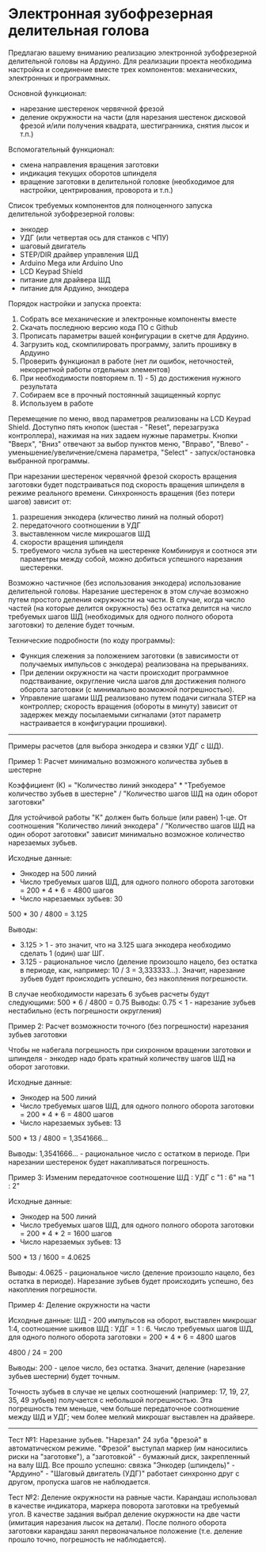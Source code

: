 # Электронная зубофрезерная делительная голова

Предлагаю вашему вниманию реализацию электронной зубофрезерной делительной головы на Ардуино.
Для реализации проекта необходима настройка и соединение вместе трех компонентов: механических, электронных и программных.

Основной функционал:
 - нарезание шестеренок червячной фрезой
 - деление окружности на части (для нарезания шестенок дисковой фрезой и/или получения квадрата, шестигранника, снятия лысок и т.п.)

Вспомогательный функционал:
 - смена направления вращения заготовки
 - индикация текущих оборотов шпинделя
 - вращение заготовки в делительной головке (необходимое для настройки, центрирования, проворота и т.п.) 

Список требуемых компонентов для полноценного запуска делительной зубофрезерной головы:
 - энкодер
 - УДГ (или четвертая ось для станков с ЧПУ)
 - шаговый двигатель
 - STEP/DIR драйвер управления ШД
 - Arduino Mega или Arduino Uno
 - LCD Keypad Shield
 - питание для драйвера ШД
 - питание для Ардуино, энкодера

Порядок настройки и запуска проекта:
1) Собрать все механические и электронные компоненты вместе
2) Скачать последнюю версию кода ПО с Github
3) Прописать параметры вашей конфигурации в скетче для Ардуино.
4) Загрузить код, скомпилировать программу, залить прошивку в Ардуино
5) Проверить функционал в работе (нет ли ошибок, неточностей, некорретной работы отдельных элементов)
6) При необходимости повторяем п. 1) - 5) до достижения нужного результата
7) Собираем все в прочный постоянный защищенный корпус
8) Используем в работе

Перемещение по меню, ввод параметров реализованы на LCD Keypad Shield. Доступно пять кнопок (шестая - "Reset", перезагрузка контроллера), нажимая на них задаем нужные параметры. Кнопки "Вверх", "Вниз" отвечают за выбор пунктов меню, "Вправо", "Влево" - уменьшение/увеличение/смена параметра, "Select" - запуск/остановка выбранной программы.

При нарезании шестеренок червячной фрезой скорость вращения заготовки будет подстраиваться под скорость вращения шпинделя в режиме реального времени.
Синхронность вращения (без потери шагов) зависит от:
1) разрешения энкодера (кличество линий на полный оборот)
2) передаточного соотношении в УДГ
3) выставленном числе микрошагов ШД
4) скорости вращения шпинделя
5) требуемого числа зубьев на шестеренке
Комбинируя и соотнося эти параметры между собой, можно добиться успешного нарезания шестеренки.

Возможно частичное (без использования энкодера) использование делительной головы. Нарезание шестеренок в этом случае возможно путем простого деления окружности на части. 
В случае, когда число частей (на которые делится окружность) без остатка делится на число требуемых шагов ШД (необходимых для одного полного оборота заготовки) то деление будет точным. 

Технические подробности (по коду программы):
 - Функция слежения за положением заготовки (в зависимости от получаемых импульсов с энкодера) реализована на прерываниях.
 - При делении окружности на части происходит программное подстваивание, округление числа шагов для достижения полного оборота заготовки (с минимально возможной погрешностью).
 - Управление шагами ШД реализовано путем подачи сигнала STEP на контроллер; скорость вращения (обороты в минуту) зависит от задержек между посылаемыми сигналами (этот параметр настраивается в конфигурации прошивки).

-------------

Примеры расчетов (для выбора энкодера и свзяки УДГ с ШД).

Пример 1: Расчет минимально возможного количества зубьев в шестерне

Коэффициент (К) = "Количество линий энкодера" * "Требуемое количество зубьев в шестерне" / "Количество шагов ШД на один оборот заготовки"

Для устойчивой работы "К" должен быть больше (или равен) 1-це. 
От соотношения "Количество линий энкодера" / "Количество шагов ШД на один оборот заготовки" зависит минимально возможное количество нарезаемых зубьев. 

Исходные данные:
 - Энкодер на 500 линий
 - Число требуемых шагов ШД, для одного полного оборота заготовки = 200 * 4 * 6 = 4800 шагов
 - Число нарезаемых зубьев: 30

500 * 30 / 4800 = 3.125

Выводы:
 - 3.125 > 1 - это значит, что на 3.125 шага энкодера необходимо сделать 1 (один) шаг ШГ.
 - 3.125 - рациональное число (деление произошло нацело, без остатка в периоде, как, например: 10 / 3 = 3,333333...). Значит, нарезание зубьев будет происходить успешно, без накопления погрешности.

В случае необходимости нарезать 6 зубьев расчеты будут следующими:
500 * 6 / 4800 = 0.75
Выводы: 0.75 < 1 - нарезание зубьев нестабильно (есть погрешности округления)


Пример 2: Расчет возможности точного (без погрешности) нарезания зубьев заготовки

Чтобы не набегала погрешность при сихронном вращении заготовки и шпинделя - энкодер надо брать кратный количеству шагов ШД на оборот заготовки.

Исходные данные:
 - Энкодер на 500 линий
 - Число требуемых шагов ШД, для одного полного оборота заготовки = 200 * 4 * 6 = 4800 шагов
 - Число нарезаемых зубьев: 13

500 * 13 / 4800 = 1,3541666...

Выводы: 1,3541666... - рациональное число с остатком в периоде. При нарезании шестеренок будет накапливаться погрешность.


Пример 3: Изменим передаточное соотношение ШД : УДГ с "1 : 6" на "1 : 2"

Исходные данные:
 - Энкодер на 500 линий
 - Число требуемых шагов ШД, для одного полного оборота заготовки = 200 * 4 * 2 = 1600 шагов
 - Число нарезаемых зубьев: 13

500 * 13 / 1600 = 4.0625

Выводы: 4.0625 - рациональное число (деление произошло нацело, без остатка в периоде). Нарезание зубьев будет происходить успешно, без накопления погрешности.


Пример 4: Деление окружности на части

Исходные данные: ШД - 200 импульсов на оборот, выставлен микрошаг 1:4, соотношение шкивов ШД : УДГ = 1 : 6.
Число требуемых шагов ШД, для одного полного оборота заготовки = 200 * 4 * 6 = 4800 шагов

4800 / 24 = 200

Выводы: 200 - целое число, без остатка. Значит, деление (нарезание зубьев шестерни) будет точным.

Точность зубьев в случае не целых соотношений (например: 17, 19, 27, 35, 49 зубьев) получается с небольшой погрешностью. Эта погрешность тем меньше, чем больше передаточное соотношение между ШД и УДГ; чем более мелкий микрошаг выставлен на драйвере.

--------------------

Тест №1: Нарезание зубьев.
"Нарезал" 24 зуба "фрезой" в автоматическом режиме.
"Фрезой" выступал маркер (им наносились риски на "заготовке"), а "заготовкой" - бумажный диск, закрепленный на валу ШД.
Все прошло успешно: связка "Энкодер (шпиндель)" - "Ардуино" - "Шаговый двигатель (УДГ)" работает синхронно друг с другом, пропуска шагов не наблюдается.

Тест №2: Деление окружности на равные части.
Карандаш использовал в качестве индикатора, маркера поворота заготовки на требуемый угол.
В качестве задания выбрал деление окуржности на две части (имитация нарезания лысок на детали).
После полного оборота заготовки карандаш занял первоначальное положение (т.е. деление прошло точно, погрешность не наблюдается).


